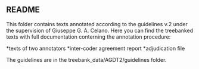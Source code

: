 ## README

This folder contains texts annotated according to the guidelines v.2 under the supervision of Giuseppe G. A. Celano. Here you can find the treebanked texts with full documentation conterning the annotation procedure:

*texts of two annotators 
*inter-coder agreement report
*adjudication file

The guidelines are in the treebank_data/AGDT2/guidelines folder. 
